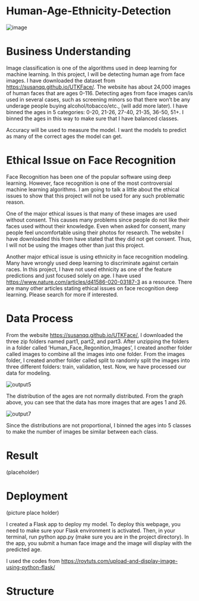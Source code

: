 # Human-Age-Ethnicity-Detection
![image](https://www.internationalairportreview.com//wp-content/uploads/facial-recognition-3.jpg)

# Business Understanding
Image classification is one of the algorithms used in deep learning for machine learning. In this project, I will be detecting human age from face images. I have downloaded the dataset from https://susanqq.github.io/UTKFace/. The website has about 24,000 images of human faces that are ages 0-116. Detecting ages from face images can/is used in several cases, such as screening minors so that there won’t be any underage people buying alcohol/tobacco/etc., (will add more later). I have binned the ages in 5 categories: 0-20, 21-26, 27-40,  21-35, 36-50, 51+. I binned the ages in this way to make sure that I have balanced classes.

Accuracy will be used to measure the model. I want the models to predict as many of the correct ages the model can get.

# Ethical Issue on Face Recognition
Face Recognition has been one of the popular software using deep learning. However, face recognition is one of the most controversial machine learning algorithms. I am going to talk a little about the ethical issues to show that this project will not be used for any such problematic reason.

One of the major ethical issues is that many of these images are used without consent. This causes many problems since people do not like their faces used without their knowledge. Even when asked for consent, many people feel uncomfortable using their photos for research. The website I have downloaded this from have stated that they did not get consent. Thus, I will not be using the images other than just this project. 

Another major ethical issue is using ethnicity in face recognition modeling. Many have wrongly used deep learning to discriminate against certain races. In this project, I have not used ethnicity as one of the feature predictions and just focused solely on age.
I have used https://www.nature.com/articles/d41586-020-03187-3 as a resource. There are many other articles stating ethical issues on face recognition deep learning. Please search for more if interested.

# Data Process
From the website https://susanqq.github.io/UTKFace/, I downloaded the three zip folders named part1, part2, and part3. After unzipping the folders in a folder called ‘Human_Face_Regonition_Images’, I created another folder called images to combine all the images into one folder. From the images folder, I created another folder called split to randomly split the images into three different folders: train, validation, test. Now, we have processed our data for modeling.

![output5](https://user-images.githubusercontent.com/87672665/137989104-a2f31c28-a0d1-4a04-a967-72bc5232d937.png)

The distribution of the ages are not normally distributed. From the graph above, you can see that the data has more images that are ages 1 and 26.

![output7](https://user-images.githubusercontent.com/87672665/137989054-04ed89a4-19af-41a0-9f9c-4ff5eac4f5fe.png)

Since the distributions are not proportional, I binned the ages into 5 classes to make the number of images be similar between each class.

# Result
(placeholder)

# Deployment
(picture place holder)

I created a Flask app to deploy my model. To deploy this webpage, you need to make sure your Flask environment is activated. Then, in your terminal, run python app.py (make sure you are in the project directory).
In the app, you submit a human face image and the image will display with the predicted age.

I used the codes from https://roytuts.com/upload-and-display-image-using-python-flask/

# Structure
